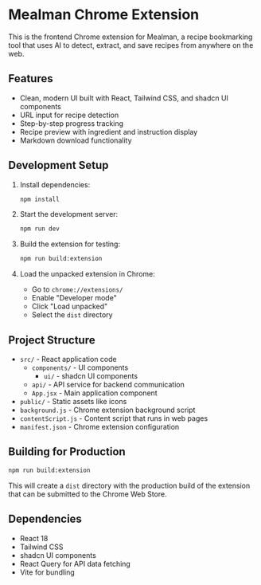 # Mealman Chrome Extension

This is the frontend Chrome extension for Mealman, a recipe bookmarking tool that uses AI to detect, extract, and save recipes from anywhere on the web.

## Features

- Clean, modern UI built with React, Tailwind CSS, and shadcn UI components
- URL input for recipe detection
- Step-by-step progress tracking
- Recipe preview with ingredient and instruction display
- Markdown download functionality

## Development Setup

1. Install dependencies:
   ```bash
   npm install
   ```

2. Start the development server:
   ```bash
   npm run dev
   ```

3. Build the extension for testing:
   ```bash
   npm run build:extension
   ```

4. Load the unpacked extension in Chrome:
   - Go to `chrome://extensions/`
   - Enable "Developer mode"
   - Click "Load unpacked"
   - Select the `dist` directory

## Project Structure

- `src/` - React application code
  - `components/` - UI components
    - `ui/` - shadcn UI components
  - `api/` - API service for backend communication
  - `App.jsx` - Main application component
- `public/` - Static assets like icons
- `background.js` - Chrome extension background script
- `contentScript.js` - Content script that runs in web pages
- `manifest.json` - Chrome extension configuration

## Building for Production

```bash
npm run build:extension
```

This will create a `dist` directory with the production build of the extension that can be submitted to the Chrome Web Store.

## Dependencies

- React 18
- Tailwind CSS
- shadcn UI components
- React Query for API data fetching
- Vite for bundling
